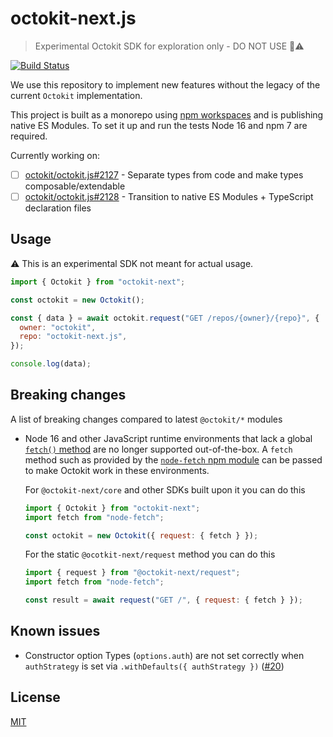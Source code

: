 # octokit-next.js

> Experimental Octokit SDK for exploration only - DO NOT USE 🚫⚠️

[![Build Status](https://github.com/octokit/octokit-next.js/workflows/Test/badge.svg)](https://github.com/octokit/octokit-next.js/actions/workflows/test.yml)

We use this repository to implement new features without the legacy of the current `Octokit` implementation.

This project is built as a monorepo using [npm workspaces](https://docs.npmjs.com/cli/v7/using-npm/workspaces/) and is publishing native ES Modules. To set it up and run the tests
Node 16 and npm 7 are required.

Currently working on:

- [ ] [octokit/octokit.js#2127](https://github.com/octokit/octokit.js/issues/2127) - Separate types from code and make types composable/extendable
- [ ] [octokit/octokit.js#2128](https://github.com/octokit/octokit.js/issues/2128) - Transition to native ES Modules + TypeScript declaration files

## Usage

⚠️ This is an experimental SDK not meant for actual usage.

```js
import { Octokit } from "octokit-next";

const octokit = new Octokit();

const { data } = await octokit.request("GET /repos/{owner}/{repo}", {
  owner: "octokit",
  repo: "octokit-next.js",
});

console.log(data);
```

## Breaking changes

A list of breaking changes compared to latest `@octokit/*` modules

- Node 16 and other JavaScript runtime environments that lack a global [`fetch()` method](https://developer.mozilla.org/en-US/docs/Web/API/fetch) are no longer supported out-of-the-box. A `fetch` method such as provided by the [`node-fetch` npm module](https://github.com/node-fetch/node-fetch) can be passed to make Octokit work in these environments.

  For `@octokit-next/core` and other SDKs built upon it you can do this

  ```js
  import { Octokit } from "octokit-next";
  import fetch from "node-fetch";

  const octokit = new Octokit({ request: { fetch } });
  ```

  For the static `@ocotkit-next/request` method you can do this

  ```js
  import { request } from "@octokit-next/request";
  import fetch from "node-fetch";

  const result = await request("GET /", { request: { fetch } });
  ```

## Known issues

- Constructor option Types (`options.auth`) are not set correctly when `authStrategy` is set via `.withDefaults({ authStrategy })` ([#20](https://github.com/octokit/octokit-next.js/issues/20))

## License

[MIT](LICENSE)
